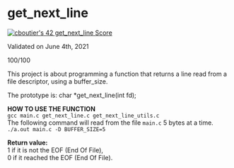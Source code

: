 # get_next_line

[![cboutier's 42 get_next_line Score](https://badge42.vercel.app/api/v2/cl1f9y1k8000609jsc4a29jay/project/2184341)](https://github.com/JaeSeoKim/badge42)

Validated on June 4th, 2021

100/100

This project is about programming a function that returns a line read from a file descriptor, using a buffer_size.

The prototype is: char *get_next_line(int fd);

**HOW TO USE THE FUNCTION**  
`gcc main.c get_next_line.c get_next_line_utils.c`  
The following command will read from the file `main.c` 5 bytes at a time.  
`./a.out main.c -D BUFFER_SIZE=5`  

**Return value:**  
1 if it is not the EOF (End Of File),  
0 if it reached the EOF (End Of File).
